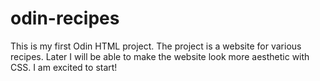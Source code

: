 # odin-recipes
This is my first Odin HTML project. The project is a website for various recipes. Later I will be able to make the website look more aesthetic with CSS. I am excited to start!
